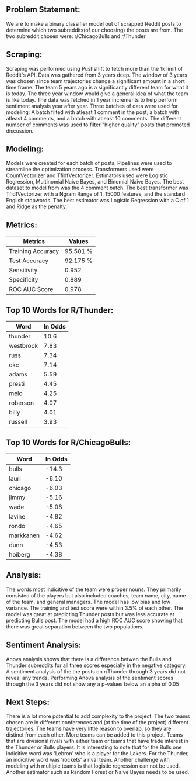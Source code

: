 

## Problem Statement:
We are to make a binary classifier model out of scrapped Reddit posts to determine which two subreddits(of our choosing) the posts are from. The two subreddit chosen were: r/ChicagoBulls and r/Thunder 

## Scraping:
Scraping was performed using Pushshift to fetch more than the 1k limit of Reddit's API. Data was gathered from 3 years deep. The window of 3 years was chosen since team trajectories change a significant amount in a short time frame. The team 5 years ago is a significantly different team for what it is today. The three year window would give a general idea of what the team is like today. The data was fetched in 1 year increments to help perform sentiment analysis year after year. Three batches of data were used for modeling: A batch filted with atleast 1 comment in the post, a batch with atleast 4 comments, and a batch with atleast 10 comments. The different number of comments was used to filter "higher quality" posts that promoted discussion.

## Modeling:
Models were created for each batch of posts. Pipelines were used to streamline the optimization process. Transformers used were CountVectorizer and TfidfVectorizer. Estimators used were Logistic Regression, Multinomial Naive Bayes, and Binomial Naive Bayes. The best dataset to model from was the 4 comment batch. The best transformer was TfidfVectorizer with a Ngram Range of 1, 15000 features, and the standard English stopwords. The best estimator was Logistic Regression with a C of 1 and Ridge as the penalty.

## Metrics:
|Metrics|Values|
|-|-|
|Training Accuracy|95.501 %|
|Test Accuracy|92.175 %|
|Sensitivity|0.952|
|Specificity|0.889|
|ROC AUC Score|0.978|


## Top 10 Words for R/Thunder:
|Word|ln Odds|
|-|-|
|thunder|10.6|
|westbrook|7.83|
|russ|7.34|
|okc|7.14|
|adams|5.59|
|presti|4.45|
|melo|4.25|
|roberson|4.07|
|billy|4.01|
|russell|3.93|

## Top 10 Words for R/ChicagoBulls:
|Word|ln Odds|
|-|-|
|bulls|-14.3|
|lauri|-6.10|
|chicago|-6.03|
|jimmy|-5.16|
|wade|-5.08|
|lavine|-4.82|
|rondo|-4.65|
|markkanen|-4.62|
|dunn|-4.53|
|hoiberg|-4.38|

## Analysis:
The words most indicitive of the team were proper nouns. They primarily consisted of the players but also included coaches, team name, city, name of the team, and general managers. The model has low bias and low variance. The training and test score were within 3.5% of each other. The model was great at predicting Thunder posts but was less accurate at predicting Bulls post. The model had a high ROC AUC score showing that there was great separation between the two populations. 

## Sentiment Analysis:
Anova analysis shows that there is a difference betwen the Bulls and Thunder subreddits for all three scores especially in the negative category. A sentiment analysis of the the posts on r/Thunder through 3 years did not reveal any trends. Performing Anova analysis of the sentiment scores through the 3 years did not show any a p-values below an alpha of 0.05

## Next Steps:
There is a lot more potential to add complexity to the project. The two teams chosen are in different conferences and (at the time of the project) different trajectories. The teams have very little reason to overlap, so they are distinct from each other. More teams can be added to this project. Teams that are divisional rivals with either team or teams that have trade interest in the Thunder or Bulls players. It is interesting to note that for the Bulls one indicitive word was 'Lebron' who is a player for the Lakers. For the Thunder, an indicitive word was 'rockets' a rival team. Another challenge with modeling with multiple teams is that logistic regression can not be used. Another estimator such as Random Forest or Naive Bayes needs to be used. 



